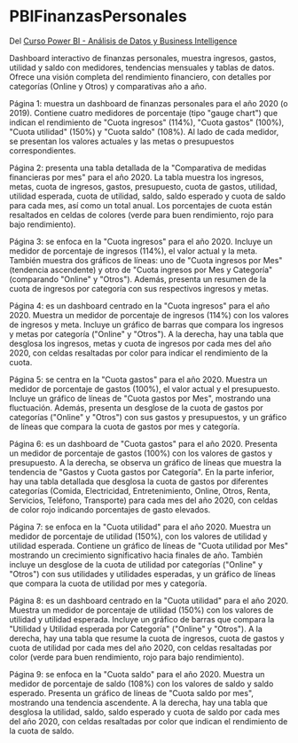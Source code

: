 # PBIFinanzasPersonales

Del [Curso Power BI - Análisis de Datos y Business Intelligence](https://www.udemy.com/certificate/UC-a77da13e-980d-47d0-95d4-8c511ec688e5/)

Dashboard interactivo de finanzas personales, muestra ingresos, gastos, utilidad y saldo con medidores, tendencias mensuales y tablas de datos. Ofrece una visión completa del rendimiento financiero, con detalles por categorías (Online y Otros) y comparativas año a año.

Página 1: muestra un dashboard de finanzas personales para el año 2020 (o 2019). Contiene cuatro medidores de porcentaje (tipo "gauge chart") que indican el rendimiento de "Cuota ingresos" (114%), "Cuota gastos" (100%), "Cuota utilidad" (150%) y "Cuota saldo" (108%). Al lado de cada medidor, se presentan los valores actuales y las metas o presupuestos correspondientes.

Página 2: presenta una tabla detallada de la "Comparativa de medidas financieras por mes" para el año 2020. La tabla muestra los ingresos, metas, cuota de ingresos, gastos, presupuesto, cuota de gastos, utilidad, utilidad esperada, cuota de utilidad, saldo, saldo esperado y cuota de saldo para cada mes, así como un total anual. Los porcentajes de cuota están resaltados en celdas de colores (verde para buen rendimiento, rojo para bajo rendimiento).

Página 3: se enfoca en la "Cuota ingresos" para el año 2020. Incluye un medidor de porcentaje de ingresos (114%), el valor actual y la meta. También muestra dos gráficos de líneas: uno de "Cuota ingresos por Mes" (tendencia ascendente) y otro de "Cuota ingresos por Mes y Categoría" (comparando "Online" y "Otros"). Además, presenta un resumen de la cuota de ingresos por categoría con sus respectivos ingresos y metas.

Página 4: es un dashboard centrado en la "Cuota ingresos" para el año 2020. Muestra un medidor de porcentaje de ingresos (114%) con los valores de ingresos y meta. Incluye un gráfico de barras que compara los ingresos y metas por categoría ("Online" y "Otros"). A la derecha, hay una tabla que desglosa los ingresos, metas y cuota de ingresos por cada mes del año 2020, con celdas resaltadas por color para indicar el rendimiento de la cuota.

Página 5: se centra en la "Cuota gastos" para el año 2020. Muestra un medidor de porcentaje de gastos (100%), el valor actual y el presupuesto. Incluye un gráfico de líneas de "Cuota gastos por Mes", mostrando una fluctuación. Además, presenta un desglose de la cuota de gastos por categorías ("Online" y "Otros") con sus gastos y presupuestos, y un gráfico de líneas que compara la cuota de gastos por mes y categoría.

Página 6: es un dashboard de "Cuota gastos" para el año 2020. Presenta un medidor de porcentaje de gastos (100%) con los valores de gastos y presupuesto. A la derecha, se observa un gráfico de líneas que muestra la tendencia de "Gastos y Cuota gastos por Categoría". En la parte inferior, hay una tabla detallada que desglosa la cuota de gastos por diferentes categorías (Comida, Electricidad, Entretenimiento, Online, Otros, Renta, Servicios, Teléfono, Transporte) para cada mes del año 2020, con celdas de color rojo indicando porcentajes de gasto elevados.

Página 7: se enfoca en la "Cuota utilidad" para el año 2020. Muestra un medidor de porcentaje de utilidad (150%), con los valores de utilidad y utilidad esperada. Contiene un gráfico de líneas de "Cuota utilidad por Mes" mostrando un crecimiento significativo hacia finales de año. También incluye un desglose de la cuota de utilidad por categorías ("Online" y "Otros") con sus utilidades y utilidades esperadas, y un gráfico de líneas que compara la cuota de utilidad por mes y categoría.

Página 8: es un dashboard centrado en la "Cuota utilidad" para el año 2020. Muestra un medidor de porcentaje de utilidad (150%) con los valores de utilidad y utilidad esperada. Incluye un gráfico de barras que compara la "Utilidad y Utilidad esperada por Categoría" ("Online" y "Otros"). A la derecha, hay una tabla que resume la cuota de ingresos, cuota de gastos y cuota de utilidad por cada mes del año 2020, con celdas resaltadas por color (verde para buen rendimiento, rojo para bajo rendimiento).

Página 9: se enfoca en la "Cuota saldo" para el año 2020. Muestra un medidor de porcentaje de saldo (108%) con los valores de saldo y saldo esperado. Presenta un gráfico de líneas de "Cuota saldo por mes", mostrando una tendencia ascendente. A la derecha, hay una tabla que desglosa la utilidad, saldo, saldo esperado y cuota de saldo por cada mes del año 2020, con celdas resaltadas por color que indican el rendimiento de la cuota de saldo.
